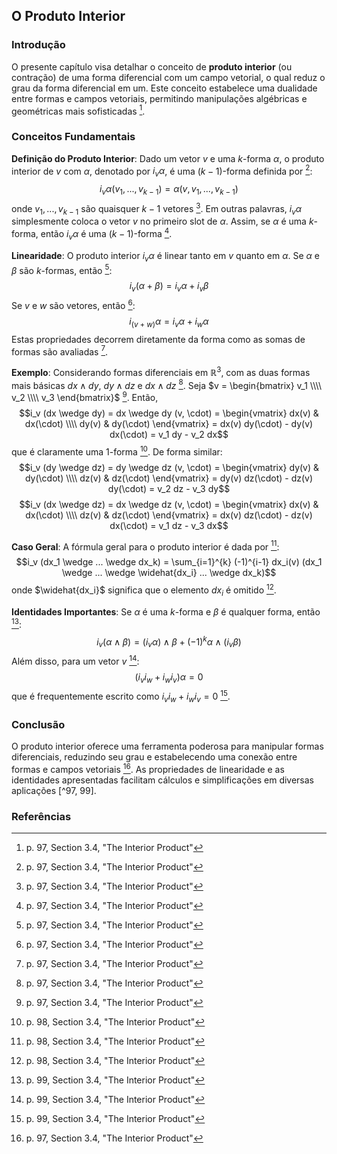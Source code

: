 ## O Produto Interior

### Introdução
O presente capítulo visa detalhar o conceito de **produto interior** (ou contração) de uma forma diferencial com um campo vetorial, o qual reduz o grau da forma diferencial em um. Este conceito estabelece uma dualidade entre formas e campos vetoriais, permitindo manipulações algébricas e geométricas mais sofisticadas [^97].

### Conceitos Fundamentais

**Definição do Produto Interior**:
Dado um vetor $v$ e uma $k$-forma $\alpha$, o produto interior de $v$ com $\alpha$, denotado por $i_v \alpha$, é uma $(k-1)$-forma definida por [^97]:
$$i_v \alpha (v_1, ..., v_{k-1}) = \alpha (v, v_1, ..., v_{k-1})$$
onde $v_1, ..., v_{k-1}$ são quaisquer $k-1$ vetores [^97]. Em outras palavras, $i_v \alpha$ simplesmente coloca o vetor $v$ no primeiro slot de $\alpha$. Assim, se $\alpha$ é uma $k$-forma, então $i_v \alpha$ é uma $(k-1)$-forma [^97].

**Linearidade**:
O produto interior $i_v \alpha$ é linear tanto em $v$ quanto em $\alpha$. Se $\alpha$ e $\beta$ são $k$-formas, então [^97]:
$$i_v (\alpha + \beta) = i_v \alpha + i_v \beta$$
Se $v$ e $w$ são vetores, então [^97]:
$$i_{(v+w)} \alpha = i_v \alpha + i_w \alpha$$
Estas propriedades decorrem diretamente da forma como as somas de formas são avaliadas [^97].

**Exemplo**:
Considerando formas diferenciais em $\mathbb{R}^3$, com as duas formas mais básicas $dx \wedge dy$, $dy \wedge dz$ e $dx \wedge dz$ [^97]. Seja $v = \begin{bmatrix} v_1 \\\\ v_2 \\\\ v_3 \end{bmatrix}$ [^97]. Então,
$$i_v (dx \wedge dy) = dx \wedge dy (v, \cdot) = \begin{vmatrix} dx(v) & dx(\cdot) \\\\ dy(v) & dy(\cdot) \end{vmatrix} = dx(v) dy(\cdot) - dy(v) dx(\cdot) = v_1 dy - v_2 dx$$
que é claramente uma 1-forma [^98]. De forma similar:
$$i_v (dy \wedge dz) = dy \wedge dz (v, \cdot) = \begin{vmatrix} dy(v) & dy(\cdot) \\\\ dz(v) & dz(\cdot) \end{vmatrix} = dy(v) dz(\cdot) - dz(v) dy(\cdot) = v_2 dz - v_3 dy$$
$$i_v (dx \wedge dz) = dx \wedge dz (v, \cdot) = \begin{vmatrix} dx(v) & dx(\cdot) \\\\ dz(v) & dz(\cdot) \end{vmatrix} = dx(v) dz(\cdot) - dz(v) dx(\cdot) = v_1 dz - v_3 dx$$

**Caso Geral**:
A fórmula geral para o produto interior é dada por [^98]:
$$i_v (dx_1 \wedge ... \wedge dx_k) = \sum_{i=1}^{k} (-1)^{i-1} dx_i(v) (dx_1 \wedge ... \wedge \widehat{dx_i} ... \wedge dx_k)$$
onde $\widehat{dx_i}$ significa que o elemento $dx_i$ é omitido [^98].

**Identidades Importantes**:
Se $\alpha$ é uma $k$-forma e $\beta$ é qualquer forma, então [^99]:
$$i_v (\alpha \wedge \beta) = (i_v \alpha) \wedge \beta + (-1)^k \alpha \wedge (i_v \beta)$$
Além disso, para um vetor $v$ [^99]:
$$(i_v i_w + i_w i_v) \alpha = 0$$
que é frequentemente escrito como $i_v i_w + i_w i_v = 0$ [^99].

### Conclusão

O produto interior oferece uma ferramenta poderosa para manipular formas diferenciais, reduzindo seu grau e estabelecendo uma conexão entre formas e campos vetoriais [^97]. As propriedades de linearidade e as identidades apresentadas facilitam cálculos e simplificações em diversas aplicações [^97, 99].

### Referências
[^97]: p. 97, Section 3.4, "The Interior Product"
[^98]: p. 98, Section 3.4, "The Interior Product"
[^99]: p. 99, Section 3.4, "The Interior Product"
<!-- END -->
